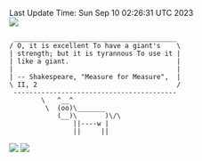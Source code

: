 Last Update Time: 
Sun Sep 10 02:26:31 UTC 2023
<br>![](https://img.shields.io/badge/%E5%A4%A7%E5%AE%B6-%E5%AE%89%E5%AE%89-green)<br>
```
 _________________________________________
/ O, it is excellent To have a giant's    \
| strength; but it is tyrannous To use it |
| like a giant.                           |
|                                         |
| -- Shakespeare, "Measure for Measure",  |
\ II, 2                                   /
 -----------------------------------------
        \   ^__^
         \  (oo)\_______
            (__)\       )\/\
                ||----w |
                ||     ||
```
![](https://github-readme-stats.vercel.app/api?username=chenlitw)
![](https://github-readme-stats.vercel.app/api/top-langs/?username=chenlitw)
